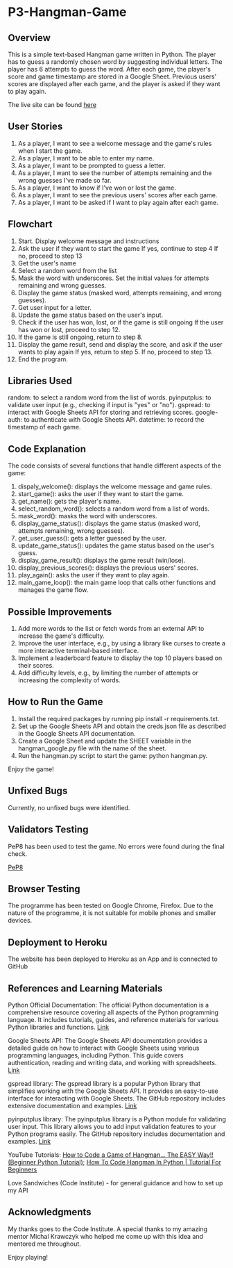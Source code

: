 # P3-Hangman-Game


## Overview
This is a simple text-based Hangman game written in Python. The player has to guess a randomly chosen word by suggesting individual letters. The player has 6 attempts to guess the word. After each game, the player's score and game timestamp are stored in a Google Sheet. Previous users' scores are displayed after each game, and the player is asked if they want to play again.

The live site can be found [here](https://hangman-game-9.herokuapp.com/)


## User Stories

1. As a player, I want to see a welcome message and the game's rules when I start the game.
2. As a player, I want to be able to enter my name.
3. As a player, I want to be prompted to guess a letter.
4. As a player, I want to see the number of attempts remaining and the wrong guesses I've made so far.
5. As a player, I want to know if I've won or lost the game.
6. As a player, I want to see the previous users' scores after each game.
7. As a player, I want to be asked if I want to play again after each game.


## Flowchart

1. Start. Display welcome message and instructions
2. Ask the user if they want to start the game
If yes, continue to step 4
If no, proceed to step 13
3. Get the user's name
4. Select a random word from the list
5. Mask the word with underscores. Set the initial values for attempts remaining and wrong guesses.
6. Display the game status (masked word, attempts remaining, and wrong guesses).
7. Get user input for a letter.
8. Update the game status based on the user's input.
9. Check if the user has won, lost, or if the game is still ongoing
If the user has won or lost, proceed to step 12.
10. If the game is still ongoing, return to step 8.
11. Display the game result, send and display the score, and ask if the user wants to play again
If yes, return to step 5. If no, proceed to step 13.
12. End the program.


## Libraries Used

random: to select a random word from the list of words.
pyinputplus: to validate user input (e.g., checking if input is "yes" or "no").
gspread: to interact with Google Sheets API for storing and retrieving scores.
google-auth: to authenticate with Google Sheets API.
datetime: to record the timestamp of each game.


## Code Explanation
The code consists of several functions that handle different aspects of the game:

1. dispaly_welcome(): displays the welcome message and game rules.
2. start_game(): asks the user if they want to start the game.
3. get_name(): gets the player's name.
4. select_random_word(): selects a random word from a list of words.
5. mask_word(): masks the word with underscores.
6. display_game_status(): displays the game status (masked word, attempts remaining, wrong guesses).
7. get_user_guess(): gets a letter guessed by the user.
8. update_game_status(): updates the game status based on the user's guess.
9. display_game_result(): displays the game result (win/lose).
10. display_previous_scores(): displays the previous users' scores.
11. play_again(): asks the user if they want to play again.
12. main_game_loop(): the main game loop that calls other functions and manages the game flow.


## Possible Improvements

1. Add more words to the list or fetch words from an external API to increase the game's difficulty.
2. Improve the user interface, e.g., by using a library like curses to create a more interactive terminal-based interface.
3. Implement a leaderboard feature to display the top 10 players based on their scores.
4. Add difficulty levels, e.g., by limiting the number of attempts or increasing the complexity of words.


## How to Run the Game

1. Install the required packages by running pip install -r requirements.txt.
2. Set up the Google Sheets API and obtain the creds.json file as described in the Google Sheets API documentation.
3. Create a Google Sheet and update the SHEET variable in the hangman_google.py file with the name of the sheet.
4. Run the hangman.py script to start the game: python hangman.py.

Enjoy the game!


## Unfixed Bugs

Currently, no unfixed bugs were identified.


## Validators Testing

PeP8 has been used to test the game. No errors were found during the final check. 

[PeP8](https://pep8ci.herokuapp.com/)


## Browser Testing

The programme has been tested on Google Chrome, Firefox. 
Due to the nature of the programme, it is not suitable for mobile phones and smaller devices.


## Deployment to Heroku

The website has been deployed to Heroku as an App and is connected to GitHub


## References and Learning Materials

Python Official Documentation: The official Python documentation is a comprehensive resource covering all aspects of the Python programming language. It includes tutorials, guides, and reference materials for various Python libraries and functions. [Link](https://docs.python.org/3/)

Google Sheets API: The Google Sheets API documentation provides a detailed guide on how to interact with Google Sheets using various programming languages, including Python. This guide covers authentication, reading and writing data, and working with spreadsheets. [Link](https://developers.google.com/sheets/api/guides/concepts)

gspread library: The gspread library is a popular Python library that simplifies working with the Google Sheets API. It provides an easy-to-use interface for interacting with Google Sheets. The GitHub repository includes extensive documentation and examples. [Link](https://github.com/burnash/gspread)

pyinputplus library: The pyinputplus library is a Python module for validating user input. This library allows you to add input validation features to your Python programs easily. The GitHub repository includes documentation and examples. [Link](https://github.com/asweigart/pyinputplus)

YouTube Tutorials: [How to Code a Game of Hangman... The EASY Way!! (Beginner Python Tutorial)](https://www.youtube.com/watch?v=cJJTnI22IF8); [How To Code Hangman In Python | Tutorial For Beginners](https://www.youtube.com/watch?v=pFvSb7cb_Us)

Love Sandwiches (Code Institute) - for general guidance and how to set up my API


## Acknowledgments

My thanks goes to the Code Institute.
A special thanks to my amazing mentor Michal Krawczyk who helped me come up with this idea and mentored me throughout.

Enjoy playing!